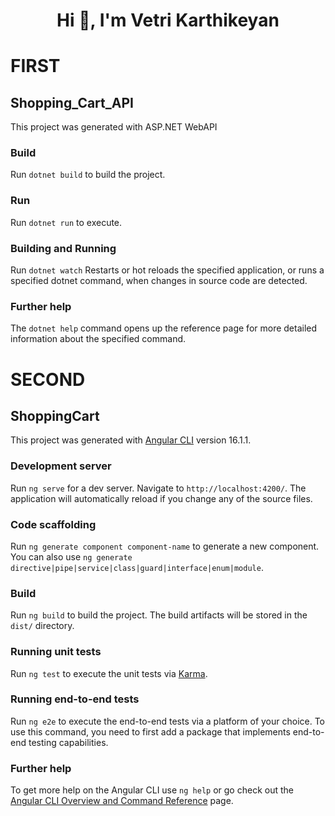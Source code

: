 <h1 align="center">Hi 👋, I'm Vetri Karthikeyan</h1>

# FIRST

## Shopping_Cart_API

This project was generated with ASP.NET WebAPI

### Build

Run `dotnet build` to build the project.

### Run

Run `dotnet run` to execute.

### Building and Running

Run `dotnet watch` Restarts or hot reloads the specified application, or runs a specified dotnet command, when changes in source code are detected. 

### Further help

The `dotnet help` command opens up the reference page for more detailed information about the specified command.

# SECOND

## ShoppingCart

This project was generated with [Angular CLI](https://github.com/angular/angular-cli) version 16.1.1.

### Development server

Run `ng serve` for a dev server. Navigate to `http://localhost:4200/`. The application will automatically reload if you change any of the source files.

### Code scaffolding

Run `ng generate component component-name` to generate a new component. You can also use `ng generate directive|pipe|service|class|guard|interface|enum|module`.

### Build

Run `ng build` to build the project. The build artifacts will be stored in the `dist/` directory.

### Running unit tests

Run `ng test` to execute the unit tests via [Karma](https://karma-runner.github.io).

### Running end-to-end tests

Run `ng e2e` to execute the end-to-end tests via a platform of your choice. To use this command, you need to first add a package that implements end-to-end testing capabilities.

### Further help

To get more help on the Angular CLI use `ng help` or go check out the [Angular CLI Overview and Command Reference](https://angular.io/cli) page.
